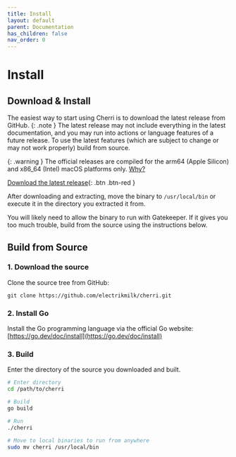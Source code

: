 ```yaml
---
title: Install
layout: default
parent: Documentation
has_children: false
nav_order: 0
---
```


# Install

## Download & Install

The easiest way to start using Cherri is to download the latest release from GitHub.
{: .note }
The latest release may not include everything in the latest documentation, and you may run into actions or language features of a future release. To use the latest features (which are subject to change or may not work properly) build from source.

{: .warning }
The official releases are compiled for the arm64 (Apple Silicon) and x86_64 (Intel) macOS platforms only. [Why?](https://github.com/electrikmilk/cherri/wiki/Why-macOS-only%3F)

[Download the latest release](https://github.com/electrikmilk/cherri/releases){: .btn .btn-red }

After downloading and extracting, move the binary to `/usr/local/bin` or execute it in the directory you extracted it from.

You will likely need to allow the binary to run with Gatekeeper. If it gives you too much trouble, build from the source using the instructions below.

## Build from Source

### 1. Download the source

Clone the source tree from GitHub: 

```
git clone https://github.com/electrikmilk/cherri.git
```

### 2. Install Go

Install the Go programming language via the official Go website: [https://go.dev/doc/install](https://go.dev/doc/install)

### 3. Build

Enter the directory of the source you downloaded and built.

```bash
# Enter directory
cd /path/to/cherri

# Build
go build

# Run
./cherri

# Move to local binaries to run from anywhere
sudo mv cherri /usr/local/bin
```
